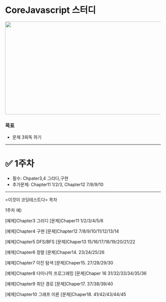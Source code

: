 # CoreJavascript 스터디
<p align='center'><img src="https://user-images.githubusercontent.com/76730867/136645764-9bdf4732-a2ca-477c-a694-ed223f3fc293.png" width="600" height="300"/></center></p>

### 목표
- 문제 3회독 하기

---

# ✅ 1주차
- 필수: Chpater3,4 그리디,구현 
- 추가문제: Chapter11 1/2/3, Chapter12 7/8/9/10



---------------------------------------------------------

<이것이 코딩테스트다> 목차

1주차
예) 



[예제]Chapter3 그리디
[문제]Chaper11 1/2/3/4/5/6

[예제]Chapter4 구현
[문제]Chapter12 7/8/9/10/11/12/13/14

[예제]Chapter5 DFS/BFS
[문제]Chaper13 15/16/17/18/19/20/21/22

[예제]Chapter6 정렬
[문제]Chaper14. 23/24/25/26
 
[예제]Chapter7 이진 탐색
[문제]Chaper15. 27/28/29/30

[예제]Chapter8 다이나믹 프로그래밍
[문제]Chaper 16 31/32/33/34/35/36

[예제]Chapter9 최단 경로
[문제]Chaper17. 37/38/39/40

[예제]Chapter10 그래프 이론
[문제]Chaper18. 41/42/43/44/45
